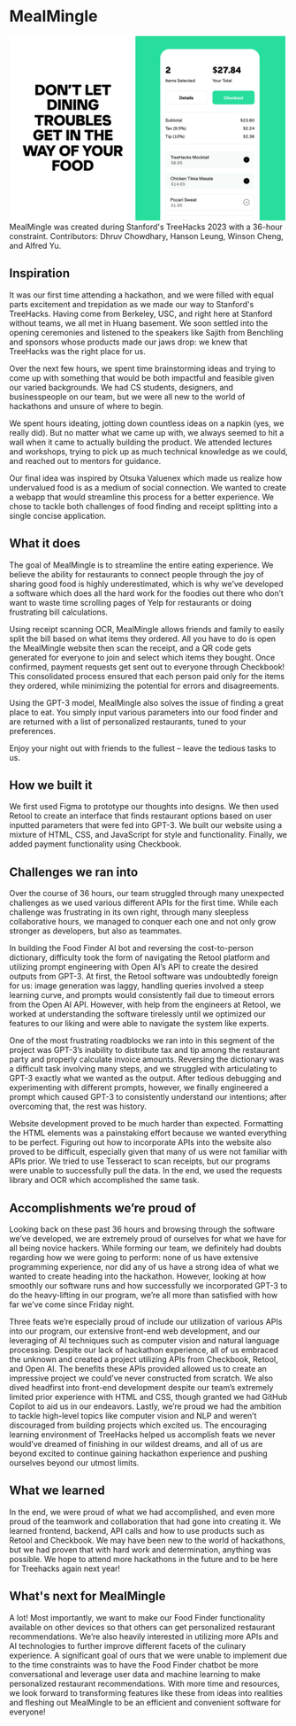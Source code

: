 # MealMingle
<img src="images/MealMingleMain.png" width="500">
MealMingle was created during Stanford's TreeHacks 2023 with a 36-hour constraint. Contributors: Dhruv Chowdhary, Hanson Leung, Winson Cheng, and Alfred Yu.

## Inspiration
It was our first time attending a hackathon, and we were filled with equal parts excitement and trepidation as we made our way to Stanford's TreeHacks. Having come from Berkeley, USC, and right here at Stanford without teams, we all met in Huang basement. We soon settled into the opening ceremonies and listened to the speakers like Sajith from Benchling and sponsors whose products made our jaws drop: we knew that TreeHacks was the right place for us. 

Over the next few hours, we spent time brainstorming ideas and trying to come up with something that would be both impactful and feasible given our varied backgrounds. We had CS students, designers, and businesspeople on our team, but we were all new to the world of hackathons and unsure of where to begin.

We spent hours ideating, jotting down countless ideas on a napkin (yes, we really did). But no matter what we came up with, we always seemed to hit a wall when it came to actually building the product. We attended lectures and workshops, trying to pick up as much technical knowledge as we could, and reached out to mentors for guidance.

Our final idea was inspired by Otsuka Valuenex which made us realize how undervalued food is as a medium of social connection. We wanted to create a webapp that would streamline this process for a better experience. We chose to tackle both challenges of food finding and receipt splitting into a single concise application.

## What it does
The goal of MealMingle is to streamline the entire eating experience. We believe the ability for restaurants to connect people through the joy of sharing good food is highly underestimated, which is why we’ve developed a software which does all the hard work for the foodies out there who don’t want to waste time scrolling pages of Yelp for restaurants or doing frustrating bill calculations. 

Using receipt scanning OCR, MealMingle allows friends and family to easily split the bill based on what items they ordered. All you have to do is open the MealMingle website then scan the receipt, and a QR code gets generated for everyone to join and select which items they bought. Once confirmed, payment requests get sent out to everyone through Checkbook! This consolidated process ensured that each person paid only for the items they ordered, while minimizing the potential for errors and disagreements.

Using the GPT-3 model, MealMingle also solves the issue of finding a great place to eat. You simply input various parameters into our food finder and are returned with a list of personalized restaurants, tuned to your preferences.

Enjoy your night out with friends to the fullest – leave the tedious tasks to us.

## How we built it
We first used Figma to prototype our thoughts into designs. We then used Retool to create an interface that finds restaurant options based on user inputted parameters that were fed into GPT-3. We built our website using a mixture of HTML, CSS, and JavaScript for style and functionality. Finally, we added payment functionality using Checkbook.

## Challenges we ran into
Over the course of 36 hours, our team struggled through many unexpected challenges as we used various different APIs for the first time. While each challenge was frustrating in its own right, through many sleepless collaborative hours, we managed to conquer each one and not only grow stronger as developers, but also as teammates.

In building the Food Finder AI bot and reversing the cost-to-person dictionary, difficulty took the form of navigating the Retool platform and utilizing prompt engineering with Open AI’s API to create the desired outputs from GPT-3. At first, the Retool software was undoubtedly foreign for us: image generation was laggy, handling queries involved a steep learning curve, and prompts would consistently fail due to timeout errors from the Open AI API. However, with help from the engineers at Retool, we worked at understanding the software tirelessly until we optimized our features to our liking and were able to navigate the system like experts.

One of the most frustrating roadblocks we ran into in this segment of the project was GPT-3’s inability to distribute tax and tip among the restaurant party and properly calculate invoice amounts. Reversing the dictionary was a difficult task involving many steps, and we struggled with articulating to GPT-3 exactly what we wanted as the output. After tedious debugging and experimenting with different prompts, however, we finally engineered a prompt which caused GPT-3 to consistently understand our intentions; after overcoming that, the rest was history.

Website development proved to be much harder than expected. Formatting the HTML elements was a painstaking effort because we wanted everything to be perfect. Figuring out how to incorporate APIs into the website also proved to be difficult, especially given that many of us were not familiar with APIs prior. We tried to use Tesseract to scan receipts, but our programs were unable to successfully pull the data. In the end, we used the requests library and OCR which accomplished the same task.

## Accomplishments we’re proud of
Looking back on these past 36 hours and browsing through the software we’ve developed, we are extremely proud of ourselves for what we have for all being novice hackers. While forming our team, we definitely had doubts regarding how we were going to perform: none of us have extensive programming experience, nor did any of us have a strong idea of what we wanted to create heading into the hackathon. However, looking at how smoothly our software runs and how successfully we incorporated GPT-3 to do the heavy-lifting in our program, we’re all more than satisfied with how far we’ve come since Friday night.

Three feats we’re especially proud of include our utilization of various APIs into our program, our extensive front-end web development, and our leveraging of AI techniques such as computer vision and natural language processing. Despite our lack of hackathon experience, all of us embraced the unknown and created a project utilizing APIs from Checkbook, Retool, and Open AI. The benefits these APIs provided allowed us to create an impressive project we could’ve never constructed from scratch. We also dived headfirst into front-end development despite our team’s extremely limited prior experience with HTML and CSS, though granted we had GitHub Copilot to aid us in our endeavors. Lastly, we’re proud we had the ambition to tackle high-level topics like computer vision and NLP and weren’t discouraged from building projects which excited us. The encouraging learning environment of TreeHacks helped us accomplish feats we never would’ve dreamed of finishing in our wildest dreams, and all of us are beyond excited to continue gaining hackathon experience and pushing ourselves beyond our utmost limits.

## What we learned
In the end, we were proud of what we had accomplished, and even more proud of the teamwork and collaboration that had gone into creating it. We learned frontend, backend, API calls and how to use products such as Retool and Checkbook. We may have been new to the world of hackathons, but we had proven that with hard work and determination, anything was possible. We hope to attend more hackathons in the future and to be here for Treehacks again next year!

## What's next for MealMingle
A lot! Most importantly, we want to make our Food Finder functionality available on other devices so that others can get personalized restaurant recommendations. We’re also heavily interested in utilizing more APIs and AI technologies to further improve different facets of the culinary experience. A significant goal of ours that we were unable to implement due to the time constraints was to have the Food Finder chatbot be more conversational and leverage user data and machine learning to make personalized restaurant recommendations. With more time and resources, we look forward to transforming features like these from ideas into realities and fleshing out MealMingle to be an efficient and convenient software for everyone!
